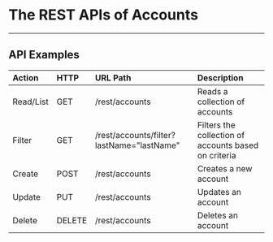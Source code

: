 # The REST APIs of Accounts

---

## API Examples



| Action    | HTTP   | URL Path                                  | Description                                          |
|:----------|:-------|:------------------------------------------|:-----------------------------------------------------|
| Read/List | GET    | /rest/accounts                            | Reads a collection of accounts                       |
| Filter    | GET    | /rest/accounts/filter?lastName="lastName" | Filters the collection of accounts based on criteria |
| Create    | POST   | /rest/accounts                            | Creates a new account                                |
| Update    | PUT    | /rest/accounts                            | Updates an account                                   |
| Delete    | DELETE | /rest/accounts                            | Deletes an account                                   |
